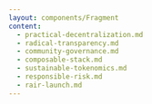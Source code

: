 ```yaml
---
layout: components/Fragment
content:
  - practical-decentralization.md
  - radical-transparency.md
  - community-governance.md
  - composable-stack.md
  - sustainable-tokenomics.md
  - responsible-risk.md
  - rair-launch.md
---
```

